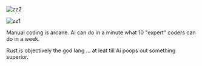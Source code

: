 ![zz2](https://github.com/user-attachments/assets/eb4cc69e-d427-488c-8234-58966a932a0c)

![zz1](https://github.com/user-attachments/assets/70bfd0fb-3800-43d8-8dc6-b4e1d1429bc8)


Manual coding is arcane. Ai can do in a minute what 10 "expert" coders can do in a week. 

Rust is objectively the god lang ... at leat till Ai poops out something superior. 
